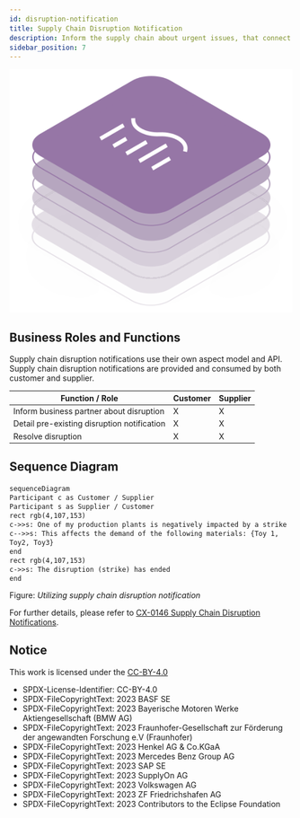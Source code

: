 ```yaml
---
id: disruption-notification
title: Supply Chain Disruption Notification
description: Inform the supply chain about urgent issues, that connect be quantified yet.
sidebar_position: 7
---
```


![DCM kit banner](/img/kit-icons/dcm-kit-icon.svg)

## Business Roles and Functions

Supply chain disruption notifications  use their own aspect model and API. Supply chain disruption notifications are provided and consumed by both customer and supplier.

|Function / Role|Customer|Supplier|
|-|-|-|
|Inform business partner about disruption|X|X|
|Detail pre-existing disruption notification|X|X|
|Resolve disruption|X|X|

## Sequence Diagram

```mermaid
sequenceDiagram
Participant c as Customer / Supplier
Participant s as Supplier / Customer
rect rgb(4,107,153) 
c->>s: One of my production plants is negatively impacted by a strike
c-->>s: This affects the demand of the following materials: {Toy 1, Toy2, Toy3}
end
rect rgb(4,107,153) 
c->>s: The disruption (strike) has ended
end
```

Figure: *Utilizing supply chain disruption notification*

For further details, please refer to [CX-0146 Supply Chain Disruption Notifications][StandardLibrary].

## Notice

This work is licensed under the [CC-BY-4.0](https://creativecommons.org/licenses/by/4.0/legalcode)

- SPDX-License-Identifier: CC-BY-4.0
- SPDX-FileCopyrightText: 2023 BASF SE
- SPDX-FileCopyrightText: 2023 Bayerische Motoren Werke Aktiengesellschaft (BMW AG)
- SPDX-FileCopyrightText: 2023 Fraunhofer-Gesellschaft zur Förderung der angewandten Forschung e.V (Fraunhofer)
- SPDX-FileCopyrightText: 2023 Henkel AG & Co.KGaA
- SPDX-FileCopyrightText: 2023 Mercedes Benz Group AG
- SPDX-FileCopyrightText: 2023 SAP SE
- SPDX-FileCopyrightText: 2023 SupplyOn AG
- SPDX-FileCopyrightText: 2023 Volkswagen AG
- SPDX-FileCopyrightText: 2023 ZF Friedrichshafen AG
- SPDX-FileCopyrightText: 2023 Contributors to the Eclipse Foundation

[StandardLibrary]: https://catenax-ev.github.io/docs/next/standards/CX-0146-SupplyChainDisruptionNotifications

